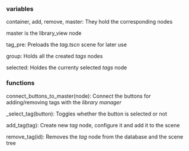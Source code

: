 ### variables
container, add, remove, master:
They hold the corresponding nodes

master is the library_view node

tag_pre:
Preloads the *tag.tscn* scene for later use

group:
Holds all the created *tags* nodes

selected:
Holdes the currenty selected *tags* node



### functions
connect_buttons_to_master(node):
Connect the buttons for adding/removing tags with the *library manager*

\_select_tag(button):
Toggles whether the button is selected or not

add_tag(tag):
Create new *tag* node, configure it and add it to the scene

remove_tag(id):
Removes the *tag* node from the database and the scene tree